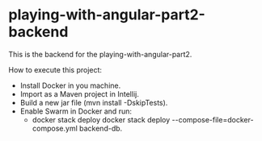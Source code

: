 # playing-with-angular-part2-backend

This is the backend for the playing-with-angular-part2.

How to execute this project:
- Install Docker in you machine.
- Import as a Maven project in Intellij.
- Build a new jar file (mvn install -DskipTests).
- Enable Swarm in Docker and run:
    - docker stack deploy docker stack deploy --compose-file=docker-compose.yml backend-db.